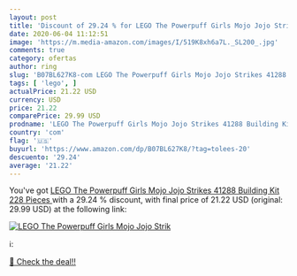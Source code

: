 ```yaml
---
layout: post
title: 'Discount of 29.24 % for LEGO The Powerpuff Girls Mojo Jojo Strik'
date: 2020-06-04 11:12:51
image: 'https://m.media-amazon.com/images/I/519K8xh6a7L._SL200_.jpg'
comments: true
category: ofertas
author: ring
slug: 'B07BL627K8-com LEGO The Powerpuff Girls Mojo Jojo Strikes 41288 Building...'
tags: [ 'lego', ]
actualPrice: 21.22 USD
currency: USD
price: 21.22
comparePrice: 29.99 USD
prodname: 'LEGO The Powerpuff Girls Mojo Jojo Strikes 41288 Building Kit  228 Pieces '
country: 'com'
flag: '🇺🇸'
buyurl: 'https://www.amazon.com/dp/B07BL627K8/?tag=tolees-20'
descuento: '29.24'
average: '21.22'
---
```


You've got [LEGO The Powerpuff Girls Mojo Jojo Strikes 41288 Building Kit  228 Pieces ](https://www.amazon.com/dp/B07BL627K8/?tag=tolees-20) with a  29.24 % discount, with final price of 21.22 USD (original: 29.99 USD) at the following link:

[![LEGO The Powerpuff Girls Mojo Jojo Strik](https://m.media-amazon.com/images/I/519K8xh6a7L._SL200_.jpg)](https://www.amazon.com/dp/B07BL627K8/?tag=tolees-20)

ℹ️:


[🛒 Check the deal!!](https://www.amazon.com/dp/B07BL627K8/?tag=tolees-20)
